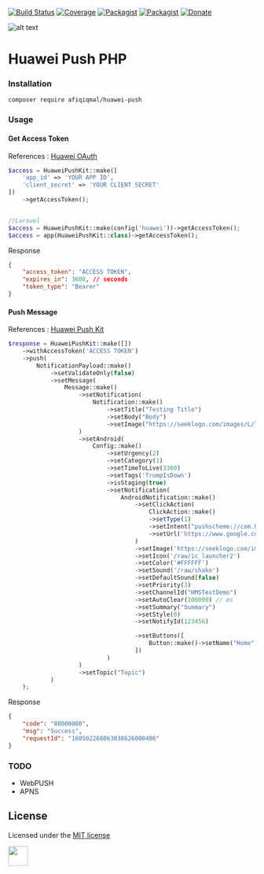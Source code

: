 [![Build Status](https://travis-ci.org/afiqiqmal/huawei-push.svg?branch=master)](https://travis-ci.org/afiqiqmal/huawei-push)
[![Coverage](https://img.shields.io/codecov/c/github/afiqiqmal/huawei-push.svg)](https://codecov.io/gh/afiqiqmal/huawei-push)
[![Packagist](https://img.shields.io/packagist/dt/afiqiqmal/huawei-push.svg)](https://packagist.org/packages/afiqiqmal/huawei-push)
[![Packagist](https://img.shields.io/packagist/v/afiqiqmal/huawei-push.svg)](https://packagist.org/packages/afiqiqmal/huawei-push)
[![Donate](https://img.shields.io/badge/Donate-PayPal-green.svg)](https://www.paypal.com/paypalme/mhi9388?locale.x=en_US)

![alt text](https://banners.beyondco.de/Huawei%20Push%20Kit%20PHP.png?theme=dark&packageName=afiqiqmal%2Fhuawei-push&pattern=brickWall&style=style_1&description=&md=1&showWatermark=0&fontSize=100px&images=cloud)

# Huawei Push PHP


### Installation
```
composer require afiqiqmal/huawei-push
```

### Usage

#### Get Access Token
References : [Huawei OAuth](https://developer.huawei.com/consumer/en/doc/development/HMSCore-Guides-V5/open-platform-oauth-0000001053629189-V5#EN-US_TOPIC_0000001053629189__section12493191334711)
```php
$access = HuaweiPushKit::make([
    'app_id' => 'YOUR APP ID',
    'client_secret' => 'YOUR CLIENT SECRET'
])
    ->getAccessToken();


//Laravel
$access = HuaweiPushKit::make(config('huawei'))->getAccessToken();
$access = app(HuaweiPushKit::class)->getAccessToken();
```

Response

```json
{
    "access_token": "ACCESS TOKEN",
    "expires_in": 3600, // seconds
    "token_type": "Bearer"
}
```

#### Push Message

References : [Huawei Push Kit](https://developer.huawei.com/consumer/en/doc/development/HMSCore-References-V5/https-send-api-0000001050986197-V5#EN-US_TOPIC_0000001050986197__p2559323141314)
```php
$response = HuaweiPushKit::make([])
    ->withAccessToken('ACCESS TOKEN')
    ->push(
        NotificationPayload::make()
            ->setValidateOnly(false)
            ->setMessage(
                Message::make()
                    ->setNotification(
                        Notification::make()
                            ->setTitle("Testing Title")
                            ->setBody("Body")
                            ->setImage("https://seeklogo.com/images/L/laravel-logo-41EC1D4C3F-seeklogo.com.png")
                    )
                    ->setAndroid(
                        Config::make()
                            ->setUrgency(2)
                            ->setCategory(1)
                            ->setTimeToLive(3360)
                            ->setTags('TrumpIsDown')
                            ->isStaging(true)
                            ->setNotification(
                                AndroidNotification::make()
                                    ->setClickAction(
                                        ClickAction::make()
                                        ->setType(1)
                                        ->setIntent("pushscheme://com.huawei.hms.hmsdemo/deeplink?#Intent;i.isFeed=1;S.feedDocId=0LauP4X6;end")
                                        ->setUrl('https://www.google.com')
                                    )
                                    ->setImage('https://seeklogo.com/images/L/laravel-logo-41EC1D4C3F-seeklogo.com.png')
                                    ->setIcon('/raw/ic_launcher2')
                                    ->setColor('#FFFFFF')
                                    ->setSound('/raw/shake')
                                    ->setDefaultSound(false)
                                    ->setPriority(3)
                                    ->setChannelId("HMSTestDemo")
                                    ->setAutoClear(100000) // ms
                                    ->setSummary("Summary")
                                    ->setStyle(0)
                                    ->setNotifyId(123456)

                                    ->setButtons([
                                        Button::make()->setName("Home")->setActionType(0)
                                    ])
                            )
                    )
                    ->setTopic("Topic")
            )
    );
```

Response

```json
{
    "code": "80000000",
    "msg": "Success",
    "requestId": "160502268063038626000406"
}
```



### TODO

- WebPUSH
- APNS


## License
Licensed under the [MIT license](http://opensource.org/licenses/MIT)


<a href="https://www.paypal.com/paypalme/mhi9388?locale.x=en_US"><img src="https://i.imgur.com/Y2gqr2j.png" height="40"></a>  